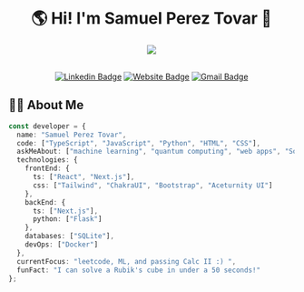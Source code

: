 # <div align="center"> 🌎 Hi! I'm Samuel Perez Tovar 👋</div>

<div align="center">
  <img src="https://readme-typing-svg.herokuapp.com/?lines=Full-Stack+Developer;Always+Learning&font=Fira%20Code&center=true&width=380&height=50">
</div>

<br>

<div align="center">
  
  [![Linkedin Badge](https://img.shields.io/badge/-LinkedIn-0e76a8?style=flat-square&logo=Linkedin&logoColor=white)](https://linkedin.com/in/samuel-perez-tovar)
  [![Website Badge](https://img.shields.io/badge/Website-3b5998?style=flat-square&logo=link-link&logoColor=white)](https://samuelpt.dev)
  [![Gmail Badge](https://img.shields.io/badge/-Gmail-d14836?style=flat-square&logo=Gmail&logoColor=white)](mailto:samuelpertov@gmail.com)
  
</div>

## 👨‍💻 About Me

```typescript
const developer = {
  name: "Samuel Perez Tovar",
  code: ["TypeScript", "JavaScript", "Python", "HTML", "CSS"],
  askMeAbout: ["machine learning", "quantum computing", "web apps", "Soccer"],
  technologies: {
    frontEnd: {
      ts: ["React", "Next.js"],
      css: ["Tailwind", "ChakraUI", "Bootstrap", "Aceturnity UI"]
    },
    backEnd: {
      ts: ["Next.js"],
      python: ["Flask"]
    },
    databases: ["SQLite"],
    devOps: ["Docker"]
  },
  currentFocus: "leetcode, ML, and passing Calc II :) ",
  funFact: "I can solve a Rubik's cube in under a 50 seconds!"
};
```
